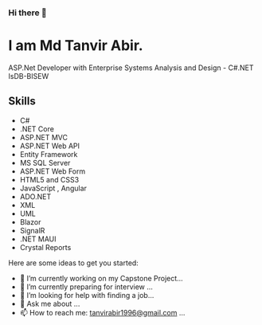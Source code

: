 ### Hi there 👋

# I am Md Tanvir Abir. 
ASP.Net Developer with Enterprise Systems Analysis and Design - C#.NET IsDB-BISEW

## Skills
- C#
- .NET Core
- ASP.NET MVC
- ASP.NET Web API
- Entity Framework
- MS SQL Server
- ASP.NET Web Form
- HTML5 and CSS3
- JavaScript , Angular
- ADO.NET
- XML
- UML
- Blazor
- SignalR
- .NET MAUI
- Crystal Reports

Here are some ideas to get you started:

- 🔭 I’m currently working on my Capstone Project...
- 🌱 I’m currently preparing for interview ...
- 🤔 I’m looking for help with finding a job...
- 💬 Ask me about ...
- 📫 How to reach me: tanvirabir1996@gmail.com ...
